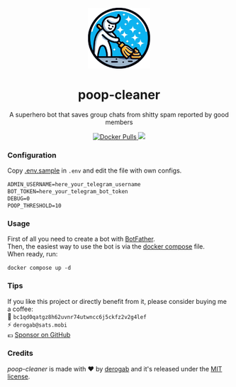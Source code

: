 <p align="center">
  <img src="./.github/assets/logo.png" width="140px">
</p>
<h1 align="center">poop-cleaner</h1>
<p align="center">A superhero bot that saves group chats from shitty spam reported by good members</p>
<p align="center">
  <a href="https://hub.docker.com/r/derogab/poop-cleaner">
    <img src="https://img.shields.io/docker/pulls/derogab/poop-cleaner?label=Downloads&logo=docker" alt="Docker Pulls">
  </a>
  <a href="https://github.com/derogab/poop-cleaner/actions/workflows/docker-publish.yml">
    <img src="https://github.com/derogab/poop-cleaner/actions/workflows/docker-publish.yml/badge.svg">
  </a>
</p>

### Configuration
Copy [.env.sample](./.env.sample) in `.env` and edit the file with own configs.

```
ADMIN_USERNAME=here_your_telegram_username
BOT_TOKEN=here_your_telegram_bot_token
DEBUG=0
POOP_THRESHOLD=10
```

### Usage
First of all you need to create a bot with [BotFather](https://t.me/BotFather).  
Then, the easiest way to use the bot is via the [docker compose](./docker-compose.yml) file.  
When ready, run:

```
docker compose up -d 
```
### Tips
If you like this project or directly benefit from it, please consider buying me a coffee:  
🔗 `bc1qd0qatgz8h62uvnr74utwncc6j5ckfz2v2g4lef`  
⚡️ `derogab@sats.mobi`  
💶 [Sponsor on GitHub](https://github.com/sponsors/derogab)

### Credits
_poop-cleaner_ is made with ♥  by [derogab](https://github.com/derogab) and it's released under the [MIT license](./LICENSE).